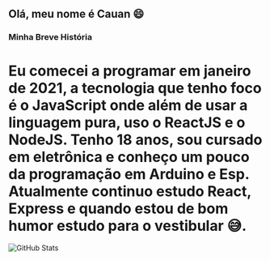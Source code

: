 ## Olá, meu nome é Cauan 😄

### Minha Breve História

# Eu comecei a programar em janeiro de 2021, a tecnologia que tenho foco é o JavaScript onde além de usar a linguagem pura, uso o ReactJS e o NodeJS. Tenho 18 anos, sou cursado em eletrônica e conheço um pouco da programação em Arduino e Esp. Atualmente continuo estudo React, Express e quando estou de bom humor estudo para o vestibular 😅.

![GitHub Stats](https://github-readme-stats.vercel.app/api?username=CauanFelipeTavares&show_icons=true&theme=github_dark)

